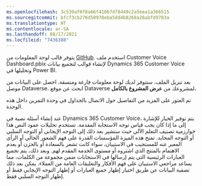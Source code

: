 ```yaml
---
ms.openlocfilehash: 3c539af0f8a66f410b7d78449c2a5eea1a366515
ms.sourcegitcommit: bfcf3cb276d50978eba5dd4b8268a26abfd9783a
ms.translationtype: HT
ms.contentlocale: ar-SA
ms.lasthandoff: 08/17/2021
ms.locfileid: "7436388"
---
```

يتوفر قالب لوحة المعلومات من [GitHub](https://github.com/CustomerVoice/PowerBI/?azure-portal=true). استخدم ملف Customer Voice Dashboard.pbix لإنشاء قوالب لتجميع بيانات Dynamics 365 Customer Voice وتحليلها في Power BI.

بعد تنزيل الملف، ستتوفر لديك لوحة معلومات فارغة ومنسقة. احصل على البيانات من موصل Dataverse. ابحث عن موقع Dataverse لمشروعك من **عرض المشروع بالكامل.**

تم العثور على المزيد من التفاصيل حول الاتصال بالجداول في وحدة التمرين داخل هذه الوحدة.

عند إنشاء أسئلة نصية في Dynamics 365 Customer Voice، يتم توفير الخيار للإشارة إلى ما إذا كان يجب قياس توجه الاستجابة المقدمة. تستخدم تحليلات عمود النص هذا خوارزمية تصنيف التعلم الآلي حيث ستشير بعد ذلك إلى التوجه الإيجابي أو التوجه السلبي أو التوجه المحايد. تمنح هذه الميزة المؤسسات القدرة على فهم الشعور الحالي أو الرأي المعبر عنه للمستجيب في الاستبيان، سواء كانت تشعر بالسعادة أو بالحزن أو بعدم الاهتمام بالمنتج الذي اشتروه أو مستوى الخدمة المقدم لهم. وبعد ذلك، يتم تجميع العبارات الرئيسية التي يتم إرسالها في الاستجابات ضمن مجموعة من الكلمات، مما يساعد مراجعي الاستبيان على فهم الأفكار والتعليقات العامة من العملاء. يمكن بعد ذلك تصفية البيانات عن طريق اختيار إظهار جميع العبارات أو إظهار التوجه الإيجابي فقط أو إظهار التوجه السلبي فقط.

